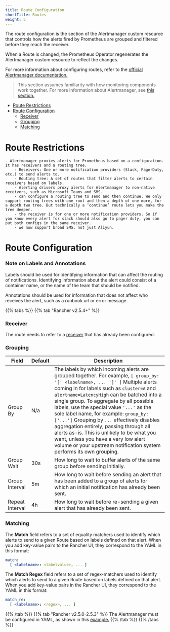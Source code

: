 ```yaml
---
title: Route Configuration
shortTitle: Routes
weight: 5
---
```


The route configuration is the section of the Alertmanager custom resource that controls how the alerts fired by Prometheus are grouped and filtered before they reach the receiver.

When a Route is changed, the Prometheus Operator regenerates the Alertmanager custom resource to reflect the changes.

For more information about configuring routes, refer to the [official Alertmanager documentation.](https://www.prometheus.io/docs/alerting/latest/configuration/#route)

> This section assumes familiarity with how monitoring components work together. For more information about Alertmanager, see [this section.](../how-monitoring-works/#how-alertmanager-works)

- [Route Restrictions](#route-restrictions)
- [Route Configuration](#route-configuration)
  - [Receiver](#receiver)
  - [Grouping](#grouping)
  - [Matching](#matching)

# Route Restrictions

	- Alertmanager proxies alerts for Prometheus based on a configuration. It has receivers and a routing tree.
		- Receivers: One or more notification providers (Slack, PagerDuty, etc.) to send alerts to.
		- Routing tree: A set of routes that filter alerts to certain receivers based on labels.
		- Alerting drivers proxy alerts for Alertmanager to non-native receivers, such as Microsoft Teams and SMS.
		- can configure a routing tree to send and then continue. We only support routing trees with one root and then a depth of one more, for a depth two tree. But technically a ‘continue’ route lets you make the tree deeper.
		- the receiver is for one or more notification providers. So if you know every alert for slack should also go to pager duty, you can put both configs in the same receiver.
		- we now support broad SMS, not just Aliyun. 

# Route Configuration

### Note on Labels and Annotations

Labels should be used for identifying information that can affect the routing of notifications. Identifying information about the alert could consist of a container name, or the name of the team that should be notified.

Annotations should be used for information that does not affect who receives the alert, such as a runbook url or error message.

{{% tabs %}}
{{% tab "Rancher v2.5.4+" %}}

### Receiver
The route needs to refer to a [receiver](#receiver-configuration) that has already been configured.

### Grouping

| Field |    Default | Description |
|-------|--------------|---------|
| Group By |  N/a | The labels by which incoming alerts are grouped together. For example, `[ group_by: '[' <labelname>, ... ']' ]` Multiple alerts coming in for labels such as `cluster=A` and `alertname=LatencyHigh` can be batched into a single group. To aggregate by all possible labels, use the special value `'...'` as the sole label name, for example: `group_by: ['...']`  Grouping by `...` effectively disables aggregation entirely, passing through all alerts as-is. This is unlikely to be what you want, unless you have a very low alert volume or your upstream notification system performs its own grouping. |
| Group Wait | 30s | How long to wait to buffer alerts of the same group before sending initially. |
| Group Interval | 5m | How long to wait before sending an alert that has been added to a group of alerts for which an initial notification has already been sent. |
| Repeat Interval |  4h | How long to wait before re-sending a given alert that has already been sent. |

### Matching

The **Match** field refers to a set of equality matchers used to identify which alerts to send to a given Route based on labels defined on that alert. When you add key-value pairs to the Rancher UI, they correspond to the YAML in this format:

```yaml
match:
  [ <labelname>: <labelvalue>, ... ]
```

The **Match Regex** field refers to a set of regex-matchers used to identify which alerts to send to a given Route based on labels defined on that alert. When you add key-value pairs in the Rancher UI, they correspond to the YAML in this format:

```yaml
match_re:
  [ <labelname>: <regex>, ... ]
```

{{% /tab %}}
{{% tab "Rancher v2.5.0-2.5.3" %}}
The Alertmanager must be configured in YAML, as shown in this [example.](./examples/#alertmanager-config)
{{% /tab %}}
{{% /tabs %}}